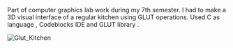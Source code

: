 Part of computer graphics lab work during my 7th semester. I had to make a 3D visual interface of a regular kitchen using GLUT operations. 
Used C as language , Codeblocks IDE and GLUT library . 

![Glut_Kitchen](https://github.com/user-attachments/assets/aaeffa8d-0d05-4ba8-a265-943536db7371)


